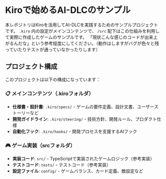 # Kiroで始めるAI-DLCのサンプル
本レポジトリはKiroを活用してAI-DLCを実践するためのサンプルプロジェクトです。
`.kiro` 内の設定がメインコンテンツで、 `/src` 配下はこの仕組みを利用して実際に作成したゲームのサンプルです。
「現状こんな感じのコードが出来上がるんだな」という参考程度にしてください。（動作はしますがバグが色々と残っていたりテストが通っていなかったりします）

## プロジェクト構成
このプロジェクトは以下の構成になっています：

### 📋 メインコンテンツ（.kiroフォルダ）
- **仕様書・設計書**: `.kiro/specs/` - ゲームの要件定義、設計文書、ユーザーストーリーなど
- **開発ガイドライン**: `.kiro/steering/` - 技術方針、開発ルール、プロダクト仕様
- **自動化フック**: `.kiro/hooks/` - 開発プロセスを支援するAIフック

### 🎮 ゲーム実装（srcフォルダ）
- **実装コード**: `src/` - TypeScriptで実装されたゲームロジック（参考実装）
- **テストコード**: `tests/` - テストコード（参考実装）
- **設定ファイル**: `config/` - ゲームバランス、カード定義、敵設定など

